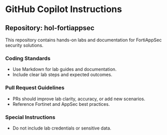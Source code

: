 # GitHub Copilot Instructions

## Repository: hol-fortiappsec
This repository contains hands-on labs and documentation for FortiAppSec security solutions.

### Coding Standards
- Use Markdown for lab guides and documentation.
- Include clear lab steps and expected outcomes.

### Pull Request Guidelines
- PRs should improve lab clarity, accuracy, or add new scenarios.
- Reference Fortinet and AppSec best practices.

### Special Instructions
- Do not include lab credentials or sensitive data.
